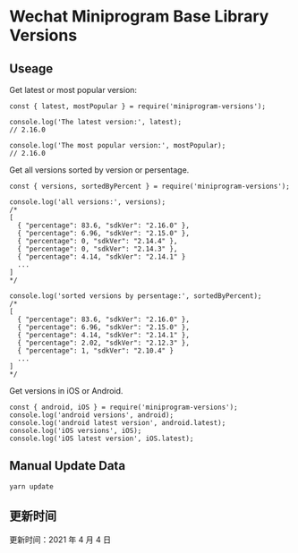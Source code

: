 
# Wechat Miniprogram Base Library Versions

## Useage

Get latest or most popular version:

```;
const { latest, mostPopular } = require('miniprogram-versions');

console.log('The latest version:', latest);
// 2.16.0

console.log('The most popular version:', mostPopular);
// 2.16.0

```

Get all versions sorted by version or persentage.

```
const { versions, sortedByPercent } = require('miniprogram-versions');

console.log('all versions:', versions);
/*
[
  { "percentage": 83.6, "sdkVer": "2.16.0" },
  { "percentage": 6.96, "sdkVer": "2.15.0" },
  { "percentage": 0, "sdkVer": "2.14.4" },
  { "percentage": 0, "sdkVer": "2.14.3" },
  { "percentage": 4.14, "sdkVer": "2.14.1" }
  ...
]
*/

console.log('sorted versions by persentage:', sortedByPercent);
/*
[
  { "percentage": 83.6, "sdkVer": "2.16.0" },
  { "percentage": 6.96, "sdkVer": "2.15.0" },
  { "percentage": 4.14, "sdkVer": "2.14.1" },
  { "percentage": 2.02, "sdkVer": "2.12.3" },
  { "percentage": 1, "sdkVer": "2.10.4" }
  ...
]
*/
```

Get versions in iOS or Android.

```
const { android, iOS } = require('miniprogram-versions');
console.log('android versions', android);
console.log('android latest version', android.latest);
console.log('iOS versions', iOS);
console.log('iOS latest version', iOS.latest);
```

## Manual Update Data

```
yarn update
```

## 更新时间

更新时间：2021 年 4 月 4 日
